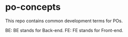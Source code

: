 # po-concepts
This repo contains common development terms for POs.

BE: BE stands for Back-end.
FE: FE stands for Front-end.
